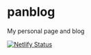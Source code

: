# panblog
My personal page and blog

[![Netlify Status](https://api.netlify.com/api/v1/badges/66f371fe-4657-4cc4-becc-067e9db681e5/deploy-status)](https://app.netlify.com/sites/benjb/deploys)
